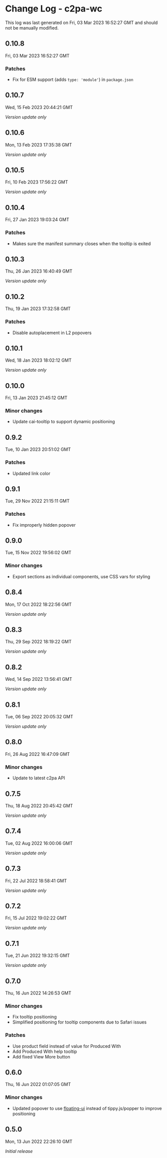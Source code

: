 # Change Log - c2pa-wc

This log was last generated on Fri, 03 Mar 2023 16:52:27 GMT and should not be manually modified.

## 0.10.8
Fri, 03 Mar 2023 16:52:27 GMT

### Patches

- Fix for ESM support (adds `type: 'module'`) in `package.json`

## 0.10.7
Wed, 15 Feb 2023 20:44:21 GMT

_Version update only_

## 0.10.6
Mon, 13 Feb 2023 17:35:38 GMT

_Version update only_

## 0.10.5
Fri, 10 Feb 2023 17:56:22 GMT

_Version update only_

## 0.10.4
Fri, 27 Jan 2023 19:03:24 GMT

### Patches

- Makes sure the manifest summary closes when the tooltip is exited

## 0.10.3
Thu, 26 Jan 2023 16:40:49 GMT

_Version update only_

## 0.10.2
Thu, 19 Jan 2023 17:32:58 GMT

### Patches

- Disable autoplacement in L2 popovers

## 0.10.1
Wed, 18 Jan 2023 18:02:12 GMT

_Version update only_

## 0.10.0
Fri, 13 Jan 2023 21:45:12 GMT

### Minor changes

- Update cai-tooltip to support dynamic positioning

## 0.9.2
Tue, 10 Jan 2023 20:51:02 GMT

### Patches

- Updated link color

## 0.9.1
Tue, 29 Nov 2022 21:15:11 GMT

### Patches

- Fix improperly hidden popover

## 0.9.0
Tue, 15 Nov 2022 19:56:02 GMT

### Minor changes

- Export sections as individual components, use CSS vars for styling

## 0.8.4
Mon, 17 Oct 2022 18:22:56 GMT

_Version update only_

## 0.8.3
Thu, 29 Sep 2022 18:19:22 GMT

_Version update only_

## 0.8.2
Wed, 14 Sep 2022 13:56:41 GMT

_Version update only_

## 0.8.1
Tue, 06 Sep 2022 20:05:32 GMT

_Version update only_

## 0.8.0
Fri, 26 Aug 2022 16:47:09 GMT

### Minor changes

- Update to latest c2pa API

## 0.7.5
Thu, 18 Aug 2022 20:45:42 GMT

_Version update only_

## 0.7.4
Tue, 02 Aug 2022 16:00:06 GMT

_Version update only_

## 0.7.3
Fri, 22 Jul 2022 18:58:41 GMT

_Version update only_

## 0.7.2
Fri, 15 Jul 2022 19:02:22 GMT

_Version update only_

## 0.7.1
Tue, 21 Jun 2022 19:32:15 GMT

_Version update only_

## 0.7.0
Thu, 16 Jun 2022 14:26:53 GMT

### Minor changes

- Fix tooltip positioning
- Simplified positioning for tooltip components due to Safari issues

### Patches

- Use product field instead of value for Produced With
- Add Produced With help tooltip
- Add fixed View More button

## 0.6.0
Thu, 16 Jun 2022 01:07:05 GMT

### Minor changes

- Updated popover to use [floating-ui](https://github.com/floating-ui/floating-ui) instead of tippy.js/popper to improve positioning

## 0.5.0
Mon, 13 Jun 2022 22:26:10 GMT

_Initial release_

